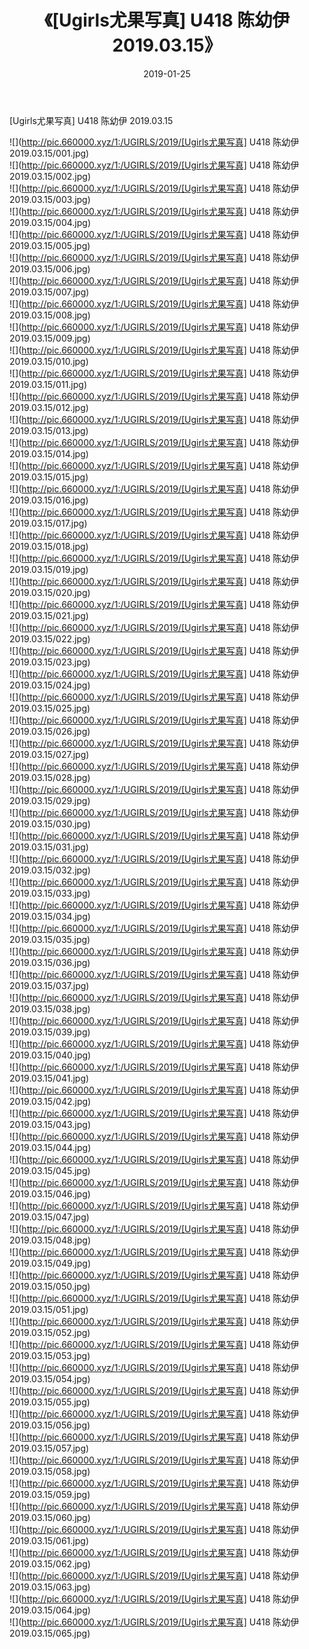 ﻿---
layout: post
title:  《[Ugirls尤果写真] U418 陈幼伊 2019.03.15》
date:   2019-01-25
img: http://pic.660000.xyz/1:/UGIRLS/2019/[Ugirls尤果写真] U418 陈幼伊 2019.03.15/000.jpg
categories: [美女, 清纯, 唯美]
---

[Ugirls尤果写真] U418 陈幼伊 2019.03.15

 ![](http://pic.660000.xyz/1:/UGIRLS/2019/[Ugirls尤果写真] U418 陈幼伊 2019.03.15/001.jpg) <br>![](http://pic.660000.xyz/1:/UGIRLS/2019/[Ugirls尤果写真] U418 陈幼伊 2019.03.15/002.jpg) <br>![](http://pic.660000.xyz/1:/UGIRLS/2019/[Ugirls尤果写真] U418 陈幼伊 2019.03.15/003.jpg) <br>![](http://pic.660000.xyz/1:/UGIRLS/2019/[Ugirls尤果写真] U418 陈幼伊 2019.03.15/004.jpg) <br>![](http://pic.660000.xyz/1:/UGIRLS/2019/[Ugirls尤果写真] U418 陈幼伊 2019.03.15/005.jpg) <br>![](http://pic.660000.xyz/1:/UGIRLS/2019/[Ugirls尤果写真] U418 陈幼伊 2019.03.15/006.jpg) <br>![](http://pic.660000.xyz/1:/UGIRLS/2019/[Ugirls尤果写真] U418 陈幼伊 2019.03.15/007.jpg) <br>![](http://pic.660000.xyz/1:/UGIRLS/2019/[Ugirls尤果写真] U418 陈幼伊 2019.03.15/008.jpg) <br>![](http://pic.660000.xyz/1:/UGIRLS/2019/[Ugirls尤果写真] U418 陈幼伊 2019.03.15/009.jpg) <br>![](http://pic.660000.xyz/1:/UGIRLS/2019/[Ugirls尤果写真] U418 陈幼伊 2019.03.15/010.jpg) <br>![](http://pic.660000.xyz/1:/UGIRLS/2019/[Ugirls尤果写真] U418 陈幼伊 2019.03.15/011.jpg) <br>![](http://pic.660000.xyz/1:/UGIRLS/2019/[Ugirls尤果写真] U418 陈幼伊 2019.03.15/012.jpg) <br>![](http://pic.660000.xyz/1:/UGIRLS/2019/[Ugirls尤果写真] U418 陈幼伊 2019.03.15/013.jpg) <br>![](http://pic.660000.xyz/1:/UGIRLS/2019/[Ugirls尤果写真] U418 陈幼伊 2019.03.15/014.jpg) <br>![](http://pic.660000.xyz/1:/UGIRLS/2019/[Ugirls尤果写真] U418 陈幼伊 2019.03.15/015.jpg) <br>![](http://pic.660000.xyz/1:/UGIRLS/2019/[Ugirls尤果写真] U418 陈幼伊 2019.03.15/016.jpg) <br>![](http://pic.660000.xyz/1:/UGIRLS/2019/[Ugirls尤果写真] U418 陈幼伊 2019.03.15/017.jpg) <br>![](http://pic.660000.xyz/1:/UGIRLS/2019/[Ugirls尤果写真] U418 陈幼伊 2019.03.15/018.jpg) <br>![](http://pic.660000.xyz/1:/UGIRLS/2019/[Ugirls尤果写真] U418 陈幼伊 2019.03.15/019.jpg) <br>![](http://pic.660000.xyz/1:/UGIRLS/2019/[Ugirls尤果写真] U418 陈幼伊 2019.03.15/020.jpg) <br>![](http://pic.660000.xyz/1:/UGIRLS/2019/[Ugirls尤果写真] U418 陈幼伊 2019.03.15/021.jpg) <br>![](http://pic.660000.xyz/1:/UGIRLS/2019/[Ugirls尤果写真] U418 陈幼伊 2019.03.15/022.jpg) <br>![](http://pic.660000.xyz/1:/UGIRLS/2019/[Ugirls尤果写真] U418 陈幼伊 2019.03.15/023.jpg) <br>![](http://pic.660000.xyz/1:/UGIRLS/2019/[Ugirls尤果写真] U418 陈幼伊 2019.03.15/024.jpg) <br>![](http://pic.660000.xyz/1:/UGIRLS/2019/[Ugirls尤果写真] U418 陈幼伊 2019.03.15/025.jpg) <br>![](http://pic.660000.xyz/1:/UGIRLS/2019/[Ugirls尤果写真] U418 陈幼伊 2019.03.15/026.jpg) <br>![](http://pic.660000.xyz/1:/UGIRLS/2019/[Ugirls尤果写真] U418 陈幼伊 2019.03.15/027.jpg) <br>![](http://pic.660000.xyz/1:/UGIRLS/2019/[Ugirls尤果写真] U418 陈幼伊 2019.03.15/028.jpg) <br>![](http://pic.660000.xyz/1:/UGIRLS/2019/[Ugirls尤果写真] U418 陈幼伊 2019.03.15/029.jpg) <br>![](http://pic.660000.xyz/1:/UGIRLS/2019/[Ugirls尤果写真] U418 陈幼伊 2019.03.15/030.jpg) <br>![](http://pic.660000.xyz/1:/UGIRLS/2019/[Ugirls尤果写真] U418 陈幼伊 2019.03.15/031.jpg) <br>![](http://pic.660000.xyz/1:/UGIRLS/2019/[Ugirls尤果写真] U418 陈幼伊 2019.03.15/032.jpg) <br>![](http://pic.660000.xyz/1:/UGIRLS/2019/[Ugirls尤果写真] U418 陈幼伊 2019.03.15/033.jpg) <br>![](http://pic.660000.xyz/1:/UGIRLS/2019/[Ugirls尤果写真] U418 陈幼伊 2019.03.15/034.jpg) <br>![](http://pic.660000.xyz/1:/UGIRLS/2019/[Ugirls尤果写真] U418 陈幼伊 2019.03.15/035.jpg) <br>![](http://pic.660000.xyz/1:/UGIRLS/2019/[Ugirls尤果写真] U418 陈幼伊 2019.03.15/036.jpg) <br>![](http://pic.660000.xyz/1:/UGIRLS/2019/[Ugirls尤果写真] U418 陈幼伊 2019.03.15/037.jpg) <br>![](http://pic.660000.xyz/1:/UGIRLS/2019/[Ugirls尤果写真] U418 陈幼伊 2019.03.15/038.jpg) <br>![](http://pic.660000.xyz/1:/UGIRLS/2019/[Ugirls尤果写真] U418 陈幼伊 2019.03.15/039.jpg) <br>![](http://pic.660000.xyz/1:/UGIRLS/2019/[Ugirls尤果写真] U418 陈幼伊 2019.03.15/040.jpg) <br>![](http://pic.660000.xyz/1:/UGIRLS/2019/[Ugirls尤果写真] U418 陈幼伊 2019.03.15/041.jpg) <br>![](http://pic.660000.xyz/1:/UGIRLS/2019/[Ugirls尤果写真] U418 陈幼伊 2019.03.15/042.jpg) <br>![](http://pic.660000.xyz/1:/UGIRLS/2019/[Ugirls尤果写真] U418 陈幼伊 2019.03.15/043.jpg) <br>![](http://pic.660000.xyz/1:/UGIRLS/2019/[Ugirls尤果写真] U418 陈幼伊 2019.03.15/044.jpg) <br>![](http://pic.660000.xyz/1:/UGIRLS/2019/[Ugirls尤果写真] U418 陈幼伊 2019.03.15/045.jpg) <br>![](http://pic.660000.xyz/1:/UGIRLS/2019/[Ugirls尤果写真] U418 陈幼伊 2019.03.15/046.jpg) <br>![](http://pic.660000.xyz/1:/UGIRLS/2019/[Ugirls尤果写真] U418 陈幼伊 2019.03.15/047.jpg) <br>![](http://pic.660000.xyz/1:/UGIRLS/2019/[Ugirls尤果写真] U418 陈幼伊 2019.03.15/048.jpg) <br>![](http://pic.660000.xyz/1:/UGIRLS/2019/[Ugirls尤果写真] U418 陈幼伊 2019.03.15/049.jpg) <br>![](http://pic.660000.xyz/1:/UGIRLS/2019/[Ugirls尤果写真] U418 陈幼伊 2019.03.15/050.jpg) <br>![](http://pic.660000.xyz/1:/UGIRLS/2019/[Ugirls尤果写真] U418 陈幼伊 2019.03.15/051.jpg) <br>![](http://pic.660000.xyz/1:/UGIRLS/2019/[Ugirls尤果写真] U418 陈幼伊 2019.03.15/052.jpg) <br>![](http://pic.660000.xyz/1:/UGIRLS/2019/[Ugirls尤果写真] U418 陈幼伊 2019.03.15/053.jpg) <br>![](http://pic.660000.xyz/1:/UGIRLS/2019/[Ugirls尤果写真] U418 陈幼伊 2019.03.15/054.jpg) <br>![](http://pic.660000.xyz/1:/UGIRLS/2019/[Ugirls尤果写真] U418 陈幼伊 2019.03.15/055.jpg) <br>![](http://pic.660000.xyz/1:/UGIRLS/2019/[Ugirls尤果写真] U418 陈幼伊 2019.03.15/056.jpg) <br>![](http://pic.660000.xyz/1:/UGIRLS/2019/[Ugirls尤果写真] U418 陈幼伊 2019.03.15/057.jpg) <br>![](http://pic.660000.xyz/1:/UGIRLS/2019/[Ugirls尤果写真] U418 陈幼伊 2019.03.15/058.jpg) <br>![](http://pic.660000.xyz/1:/UGIRLS/2019/[Ugirls尤果写真] U418 陈幼伊 2019.03.15/059.jpg) <br>![](http://pic.660000.xyz/1:/UGIRLS/2019/[Ugirls尤果写真] U418 陈幼伊 2019.03.15/060.jpg) <br>![](http://pic.660000.xyz/1:/UGIRLS/2019/[Ugirls尤果写真] U418 陈幼伊 2019.03.15/061.jpg) <br>![](http://pic.660000.xyz/1:/UGIRLS/2019/[Ugirls尤果写真] U418 陈幼伊 2019.03.15/062.jpg) <br>![](http://pic.660000.xyz/1:/UGIRLS/2019/[Ugirls尤果写真] U418 陈幼伊 2019.03.15/063.jpg) <br>![](http://pic.660000.xyz/1:/UGIRLS/2019/[Ugirls尤果写真] U418 陈幼伊 2019.03.15/064.jpg) <br>![](http://pic.660000.xyz/1:/UGIRLS/2019/[Ugirls尤果写真] U418 陈幼伊 2019.03.15/065.jpg) <br>